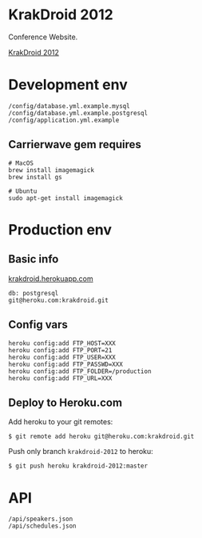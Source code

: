 # KrakDroid 2012

Conference Website.

[KrakDroid 2012](http://2012.krakdroid.pl)


# Development env

    /config/database.yml.example.mysql
    /config/database.yml.example.postgresql
    /config/application.yml.example


## Carrierwave gem requires

    # MacOS
    brew install imagemagick
    brew install gs

    # Ubuntu
    sudo apt-get install imagemagick


# Production env

## Basic info

[krakdroid.herokuapp.com](http://krakdroid.herokuapp.com)

    db: postgresql
    git@heroku.com:krakdroid.git

## Config vars

    heroku config:add FTP_HOST=XXX
    heroku config:add FTP_PORT=21
    heroku config:add FTP_USER=XXX
    heroku config:add FTP_PASSWD=XXX
    heroku config:add FTP_FOLDER=/production
    heroku config:add FTP_URL=XXX


## Deploy to Heroku.com

Add heroku to your git remotes:

    $ git remote add heroku git@heroku.com:krakdroid.git

Push only branch `krakdroid-2012` to heroku:

    $ git push heroku krakdroid-2012:master


# API

    /api/speakers.json
    /api/schedules.json
